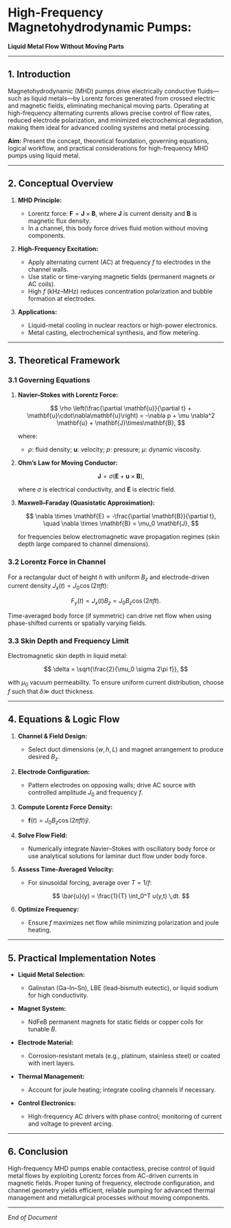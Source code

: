 # High-Frequency Magnetohydrodynamic Pumps: 
**Liquid Metal Flow Without Moving Parts**

---

## 1. Introduction

Magnetohydrodynamic (MHD) pumps drive electrically conductive fluids—such as liquid metals—by Lorentz forces generated from crossed electric and magnetic fields, eliminating mechanical moving parts. Operating at high-frequency alternating currents allows precise control of flow rates, reduced electrode polarization, and minimized electrochemical degradation, making them ideal for advanced cooling systems and metal processing.

**Aim:** Present the concept, theoretical foundation, governing equations, logical workflow, and practical considerations for high-frequency MHD pumps using liquid metal.

---

## 2. Conceptual Overview

1. **MHD Principle:**

   * Lorentz force: $\mathbf{F} = \mathbf{J} \times \mathbf{B}$, where $\mathbf{J}$ is current density and $\mathbf{B}$ is magnetic flux density.
   * In a channel, this body force drives fluid motion without moving components.

2. **High-Frequency Excitation:**

   * Apply alternating current (AC) at frequency $f$ to electrodes in the channel walls.
   * Use static or time-varying magnetic fields (permanent magnets or AC coils).
   * High $f$ (kHz–MHz) reduces concentration polarization and bubble formation at electrodes.

3. **Applications:**

   * Liquid-metal cooling in nuclear reactors or high-power electronics.
   * Metal casting, electrochemical synthesis, and flow metering.

---

## 3. Theoretical Framework

### 3.1 Governing Equations

1. **Navier–Stokes with Lorentz Force:**

   $$
   \rho \left(\frac{\partial \mathbf{u}}{\partial t} + \mathbf{u}\cdot\nabla\mathbf{u}\right) = -\nabla p + \mu \nabla^2 \mathbf{u} + \mathbf{J}\times\mathbf{B},
   $$

   where:

   * $\rho$: fluid density; $\mathbf{u}$: velocity; $p$: pressure; $\mu$: dynamic viscosity.

2. **Ohm’s Law for Moving Conductor:**

   $$
   \mathbf{J} = \sigma (\mathbf{E} + \mathbf{u}\times\mathbf{B}),
   $$

   where $\sigma$ is electrical conductivity, and $\mathbf{E}$ is electric field.

3. **Maxwell–Faraday (Quasistatic Approximation):**

   $$
   \nabla \times \mathbf{E} = -\frac{\partial \mathbf{B}}{\partial t}, \quad \nabla \times \mathbf{B} = \mu_0 \mathbf{J},
   $$

   for frequencies below electromagnetic wave propagation regimes (skin depth large compared to channel dimensions).

### 3.2 Lorentz Force in Channel

For a rectangular duct of height $h$ with uniform $B_z$ and electrode-driven current density $J_x(t) = J_0 \cos(2\pi f t)$:

$$
F_y(t) = J_x(t) B_z = J_0 B_z \cos(2\pi f t).
$$

Time-averaged body force (if symmetric) can drive net flow when using phase-shifted currents or spatially varying fields.

### 3.3 Skin Depth and Frequency Limit

Electromagnetic skin depth in liquid metal:

$$
\delta = \sqrt{\frac{2}{\mu_0 \sigma 2\pi f}},
$$

with $\mu_0$ vacuum permeability. To ensure uniform current distribution, choose $f$ such that $\delta \gg$ duct thickness.

---

## 4. Equations & Logic Flow

1. **Channel & Field Design:**

   * Select duct dimensions $(w,h,L)$ and magnet arrangement to produce desired $B_z$.

2. **Electrode Configuration:**

   * Pattern electrodes on opposing walls; drive AC source with controlled amplitude $J_0$ and frequency $f$.

3. **Compute Lorentz Force Density:**

   * $\mathbf{f}(t) = J_0 B_z \cos(2\pi f t)\hat{y}.$

4. **Solve Flow Field:**

   * Numerically integrate Navier–Stokes with oscillatory body force or use analytical solutions for laminar duct flow under body force.

5. **Assess Time-Averaged Velocity:**

   * For sinusoidal forcing, average over $T=1/f$:

   $$
   \bar{u}(y) = \frac{1}{T} \int_0^T u(y,t) \,dt.
   $$

6. **Optimize Frequency:**

   * Ensure $f$ maximizes net flow while minimizing polarization and joule heating.

---

## 5. Practical Implementation Notes

* **Liquid Metal Selection:**

  * Galinstan (Ga–In–Sn), LBE (lead–bismuth eutectic), or liquid sodium for high conductivity.
* **Magnet System:**

  * NdFeB permanent magnets for static fields or copper coils for tunable $B$.
* **Electrode Material:**

  * Corrosion-resistant metals (e.g., platinum, stainless steel) or coated with inert layers.
* **Thermal Management:**

  * Account for joule heating; integrate cooling channels if necessary.
* **Control Electronics:**

  * High-frequency AC drivers with phase control; monitoring of current and voltage to prevent arcing.

---

## 6. Conclusion

High-frequency MHD pumps enable contactless, precise control of liquid metal flows by exploiting Lorentz forces from AC-driven currents in magnetic fields. Proper tuning of frequency, electrode configuration, and channel geometry yields efficient, reliable pumping for advanced thermal management and metallurgical processes without moving components.

---

*End of Document*
